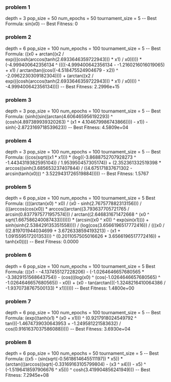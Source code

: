 ### problem 1
depth = 3
pop_size = 50
num_epochs = 50
tournament_size = 5
-- Best Formula: sin(x0)
-- Best Fitness: 0


### problem 2
depth = 6
pop_size = 100
num_epochs = 100
tournament_size = 5
-- Best Formula: ((x0 + arctan((x2 / exp(((cosh(arccos(tanh(2.6933646359722943))) * x1) / x0))))) * (-4.999400642356134 ^ ((((-4.999400642356134 - -1.2160216016019065) + x1) / arctan(tan((cos((-4.518475524904679 - x2)) ^ -2.0962230309182304)))) + (arctan((x2 / exp(((cosh(arccos(tanh(2.6933646359722943))) * x1) / x0)))) ^ -4.999400642356134))))
-- Best Fitness: 2.2996e+15

### problem 3
depth = 3
pop_size = 100
num_epochs = 100
tournament_size = 5
-- Best Formula: (sinh((sin((arctan(4.606465956192293) ^ (cosh(4.897389939320263) ^ (x1 * 4.104679986743866)))) - x1)) - sinh(-2.8723169718539623))
-- Best Fitness: 4.5809e+04


### problem 4
depth = 3
pop_size = 100
num_epochs = 100
tournament_size = 5
-- Best Formula: ((cos(sqrt((x1 * x1))) * (log((-3.8688752707928273 ^ -1.4434319382595104)) / 1.953950457305174)) + (2.352361332519398 * arccos((sinh(3.685653237407844) / ((4.675171837671302 - arcsin(tanh(x0))) ^ 3.5229431726519884)))))
-- Best Fitness: 1.5767


### problem 5
depth = 6
pop_size = 100
num_epochs = 100
tournament_size = 5
Best Formula: ((((arctan(x0) ^ x0) / (x0 - sinh(2.767577882313156))) / (((arccos(cos(x0)) * arccos((arctan((3.793637705721765 / arcsin(0.8377975771957574))) / arctan((2.646831671472668 ^ (x0 ^ sqrt(1.667586240087433))))))) * (arcsin((x0 ^ x0)) ^ exp(sin(x1)))) + sinh(sinh(2.538429135351558)))) / (log(cos(3.6566196517772416)) / (((x0 / ((2.819701944034699 + 3.6726338594193213) - (x1 + 1.091559517201353))) ^ (0.2011057505016626 * 3.6566196517772416)) + tanh(x0))))
-- Best Fitness: 0.0000


### problem 6
depth = 6
pop_size = 100
num_epochs = 100
tournament_size = 5
Best Formula: (((x1 - -4.137455127228206) - (-1.0264646657680565 * -3.3829151568643754)) - (cos(((log(x0) ^ (cos(-1.0264646657680565) ^ -1.0264646657680565)) - x0)) + (x0 - tan(arctan(((-1.3248216410064386 / -1.9370738767500133) * x1))))))
-- Best Fitness: 1.4800e+00


### problem 7
depth = 6
pop_size = 100
num_epochs = 100
tournament_size = 5
-- Best Formula: (exp((tanh(x1) * (x0 + x1))) ^ (0.9217918024549792 ^ tan(((-1.4674739030643953 + -1.249581221583632) / cos(0.9161637037586088)))))
-- Best Fitness: 3.6930e+04

### problem 8
depth = 6
pop_size = 100
num_epochs = 50
tournament_size = 5
-- Best Formula: ((x5 - (sin(sqrt(-0.5618614645511197)) * x5)) * (arctan(((arccos((sqrt(-0.33169163105799804) - (x3 ^ x4))) - x5) ^ (-1.5196418597906676 ^ x5))) ^ cosh(3.419904856241949)))
-- Best Fitness: 7.2945e+08
